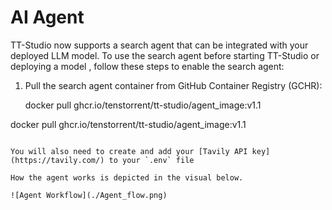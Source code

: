 # AI Agent 

TT-Studio now supports a search agent that can be integrated with your deployed LLM model. 
To use the search agent before starting TT-Studio or deploying a model , follow these steps to enable the search agent:

1. Pull the search agent container from GitHub Container Registry (GCHR):

    docker pull ghcr.io/tenstorrent/tt-studio/agent_image:v1.1

docker pull ghcr.io/tenstorrent/tt-studio/agent_image:v1.1
```

You will also need to create and add your [Tavily API key](https://tavily.com/) to your `.env` file 

How the agent works is depicted in the visual below.

![Agent Workflow](./Agent_flow.png)
